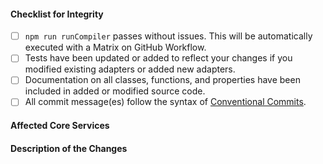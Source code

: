 #### Checklist for Integrity
<!-- Please remove any items that do not apply. For completed items, change [] to [x]. -->

- [ ] `npm run runCompiler` passes without issues. This will be automatically executed with a Matrix on GitHub Workflow.
- [ ] Tests have been updated or added to reflect your changes if you modified existing adapters or added new adapters.
- [ ] Documentation on all classes, functions, and properties have been included in added or modified source code.
- [ ] All commit message(es) follow the syntax of [Conventional Commits](https://www.conventionalcommits.org/en/v1.0.0-beta.2/#summary).

#### Affected Core Services
<!-- Please specify any specific areas that may affected by these changes. -->

#### Description of the Changes
<!-- Brief description of the changes you are integrating. If you are adding new features, describe their purpose and what they do. -->
